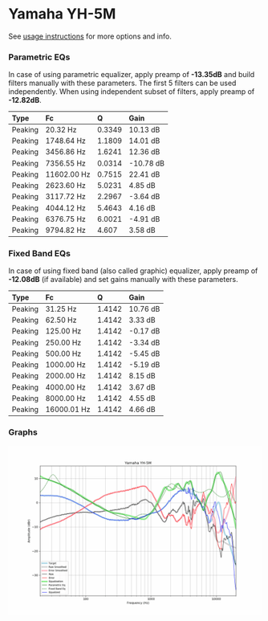 # Yamaha YH-5M
See [usage instructions](https://github.com/jaakkopasanen/AutoEq#usage) for more options and info.

### Parametric EQs
In case of using parametric equalizer, apply preamp of **-13.35dB** and build filters manually
with these parameters. The first 5 filters can be used independently.
When using independent subset of filters, apply preamp of **-12.82dB**.

| Type    | Fc          |      Q | Gain      |
|:--------|:------------|:-------|:----------|
| Peaking | 20.32 Hz    | 0.3349 | 10.13 dB  |
| Peaking | 1748.64 Hz  | 1.1809 | 14.01 dB  |
| Peaking | 3456.86 Hz  | 1.6241 | 12.36 dB  |
| Peaking | 7356.55 Hz  | 0.0314 | -10.78 dB |
| Peaking | 11602.00 Hz | 0.7515 | 22.41 dB  |
| Peaking | 2623.60 Hz  | 5.0231 | 4.85 dB   |
| Peaking | 3117.72 Hz  | 2.2967 | -3.64 dB  |
| Peaking | 4044.12 Hz  | 5.4643 | 4.16 dB   |
| Peaking | 6376.75 Hz  | 6.0021 | -4.91 dB  |
| Peaking | 9794.82 Hz  | 4.607  | 3.58 dB   |

### Fixed Band EQs
In case of using fixed band (also called graphic) equalizer, apply preamp of **-12.08dB**
(if available) and set gains manually with these parameters.

| Type    | Fc          |      Q | Gain     |
|:--------|:------------|:-------|:---------|
| Peaking | 31.25 Hz    | 1.4142 | 10.76 dB |
| Peaking | 62.50 Hz    | 1.4142 | 3.33 dB  |
| Peaking | 125.00 Hz   | 1.4142 | -0.17 dB |
| Peaking | 250.00 Hz   | 1.4142 | -3.34 dB |
| Peaking | 500.00 Hz   | 1.4142 | -5.45 dB |
| Peaking | 1000.00 Hz  | 1.4142 | -5.19 dB |
| Peaking | 2000.00 Hz  | 1.4142 | 8.15 dB  |
| Peaking | 4000.00 Hz  | 1.4142 | 3.67 dB  |
| Peaking | 8000.00 Hz  | 1.4142 | 4.55 dB  |
| Peaking | 16000.01 Hz | 1.4142 | 4.66 dB  |

### Graphs
![](./Yamaha%20YH-5M.png)
